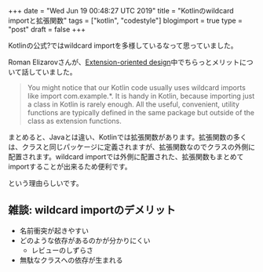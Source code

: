 +++
date = "Wed Jun 19 00:48:27 UTC 2019"
title = "Kotlinのwildcard importと拡張関数"
tags = ["kotlin", "codestyle"]
blogimport = true
type = "post"
draft = false
+++

Kotlinの公式?ではwildcard importを多様しているなって思っていました。

Roman Elizarovさんが、[Extension-oriented design](https://medium.com/@elizarov/extension-oriented-design-13f4f27deaee)中でちらっとメリットについて話していました。

> You might notice that our Kotlin code usually uses wildcard imports like import com.example.*. It is handy in Kotlin, because importing just a class in Kotlin is rarely enough. All the useful, convenient, utility functions are typically defined in the same package but outside of the class as extension functions.

まとめると、Javaとは違い、Kotlinでは拡張関数があります。拡張関数の多くは、クラスと同じパッケージに定義されますが、拡張関数なのでクラスの外側に配置されます。wildcard importでは外側に配置された、拡張関数もまとめてimportすることが出来るため便利です。

という理由らしいです。

## 雑談: wildcard importのデメリット

- 名前衝突が起きやすい
- どのような依存があるのかが分かりにくい
  - レビューのしずらさ
- 無駄なクラスへの依存が生まれる

